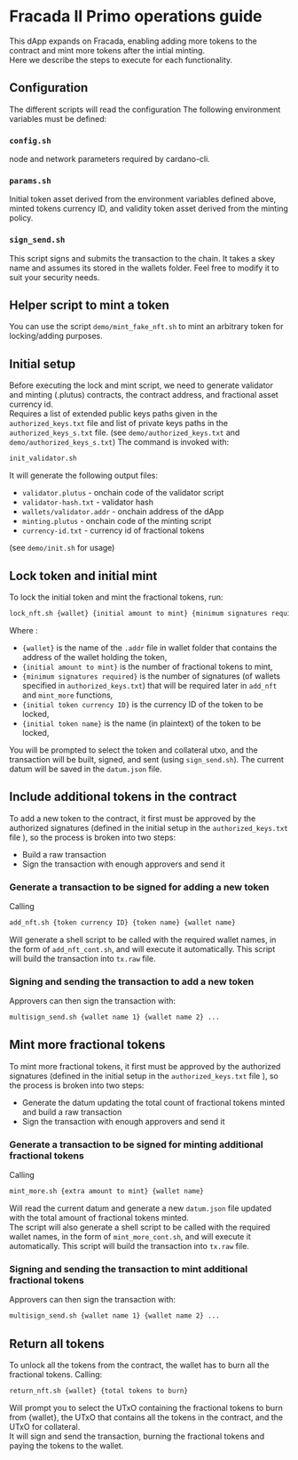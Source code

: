 
# Fracada Il Primo operations guide

This dApp expands on Fracada, enabling adding more tokens to the contract and mint more tokens after the intial minting.  
Here we describe the steps to execute for each functionality.

## Configuration

The different scripts will read the configuration
The following environment variables must be defined:

### `config.sh`

node and network parameters required by cardano-cli.

### `params.sh`

Initial token asset derived from the environment variables defined above, minted tokens currency ID, and validity token asset derived from the minting policy.

### `sign_send.sh`

This script signs and submits the transaction to the chain. It takes a skey name and assumes its stored in the wallets folder.
Feel free to modify it to suit your security needs.

## Helper script to mint a token

You can use the script `demo/mint_fake_nft.sh` to mint an arbitrary token for locking/adding purposes.

## Initial setup

Before executing the lock and mint script, we need to generate validator and minting (.plutus) contracts, the contract address, and fractional asset currency id.  
Requires a list of extended public keys paths given in the `authorized_keys.txt` file and list of private keys paths in the `authorized_keys_s.txt` file. (see `demo/authorized_keys.txt` and `demo/authorized_keys_s.txt`)
The command is invoked with:

```sh
init_validator.sh
```

It will generate the following output files:

* `validator.plutus` - onchain code of the validator script
* `validator-hash.txt` - validator hash
* `wallets/validator.addr` - onchain address of the dApp
* `minting.plutus` - onchain code of the minting script
* `currency-id.txt` - currency id of fractional tokens

(see `demo/init.sh` for usage)

## Lock token and initial mint

To lock the initial token and mint the fractional tokens, run:

```sh
lock_nft.sh {wallet} {initial amount to mint} {minimum signatures required} {initial token currency ID} {initial token name}
```

Where :
* `{wallet}` is the name of the `.addr` file in wallet folder that contains the address of the wallet holding the token,
* `{initial amount to mint}` is the number of fractional tokens to mint,
* `{minimum signatures required}` is the number of signatures (of wallets specified in `authorized_keys.txt`) that will be required later in `add_nft` and `mint_more` functions,
* `{initial token currency ID}` is the currency ID of the token to be locked,
* `{initial token name}` is the name (in plaintext) of the token to be locked,

You will be prompted to select the token and collateral utxo, and the transaction will be built, signed, and sent (using `sign_send.sh`).
The current datum will be saved in the `datum.json` file.

## Include additional tokens in the contract

To add a new token to the contract, it first must be approved by the authorized signatures (defined in the initial setup in the `authorized_keys.txt` file ), so the process is broken into two steps:

* Build a raw transaction
* Sign the transaction with enough approvers and send it

### Generate a transaction to be signed for adding a new token

Calling

```sh
add_nft.sh {token currency ID} {token name} {wallet name}
```

Will generate a shell script to be called with the required wallet names, in the form of `add_nft_cont.sh`, and will execute it automatically. This script will build the transaction into `tx.raw` file.

### Signing and sending the transaction to add a new token

Approvers can then sign the transaction with:

```sh
multisign_send.sh {wallet name 1} {wallet name 2} ...
```

## Mint more fractional tokens

To mint more fractional tokens, it first must be approved by the authorized signatures (defined in the initial setup in the `authorized_keys.txt` file ), so the process is broken into two steps:

* Generate the datum updating the total count of fractional tokens minted and build a raw transaction
* Sign the transaction with enough approvers and send it

### Generate a transaction to be signed for minting additional fractional tokens

Calling

```sh
mint_more.sh {extra amount to mint} {wallet name}
```

Will read the current datum and generate a new `datum.json` file updated with the total amount of fractional tokens minted.  
The script will also generate a shell script to be called with the required wallet names, in the form of `mint_more_cont.sh`, and will execute it automatically. This script will build the transaction into `tx.raw` file.

### Signing and sending the transaction to mint additional fractional tokens

Approvers can then sign the transaction with:

```sh
multisign_send.sh {wallet name 1} {wallet name 2} ...
```

## Return all tokens

To unlock all the tokens from the contract, the wallet has to burn all the fractional tokens.
Calling:

```sh
return_nft.sh {wallet} {total tokens to burn}
```

Will prompt you to select the UTxO containing the fractional tokens to burn from {wallet}, the UTxO that contains all the tokens in the contract, and the UTxO for collateral.  
It will sign and send the transaction, burning the fractional tokens and paying the tokens to the wallet.
